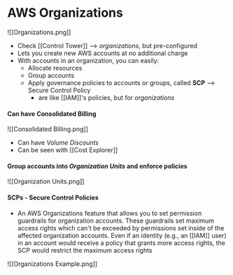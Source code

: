 # AWS Organizations
![[Organizations.png]]
- Check [[Control Tower]] --> *organizations*, but pre-configured
- Lets you create new AWS accounts at no additional charge
- With accounts in an organization, you can easily:
	- Allocate resources
	- Group accounts
	- Apply governance policies to accounts or groups, called **SCP** --> Secure Control Policy
		- are like [[IAM]]'s policies, but for *organizations*

#### Can have Consolidated Billing
![[Consolidated Billing.png]]
- Can have *Volume Discounts*
- Can be seen with [[Cost Explorer]]

#### Group accounts into *Organization Units* and enforce policies
![[Organization Units.png]]

#### SCPs - Secure Control Policies
- An AWS Organizations feature that allows you to set permission guardrails for organization accounts. These guardrails set maximum access rights which can't be exceeded by permissions set inside of the affected organization accounts. Even if an identity (e.g., an [[IAM]] user) in an account would receive a policy that grants more access rights, the SCP would restrict the maximum access rights

![[Organizations Example.png]]